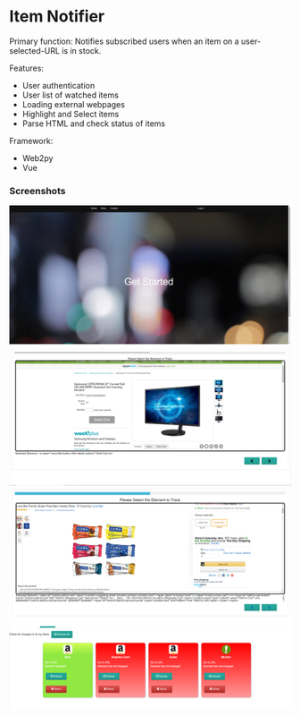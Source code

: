 # Item Notifier

Primary function: Notifies subscribed users when an item on a user-selected-URL is in stock.

Features:
- User authentication
- User list of watched items
- Loading external webpages
- Highlight and Select items
- Parse HTML and check status of items

Framework: 
- Web2py
- Vue

### Screenshots
![1](/screenshots/start_page.jpg?raw=true "1")
![1](/screenshots/monitor-ss.png?raw=true "1")
![1](/screenshots/luna-ss.png?raw=true "1")
![1](/screenshots/elements-ss.png?raw=true "1")


